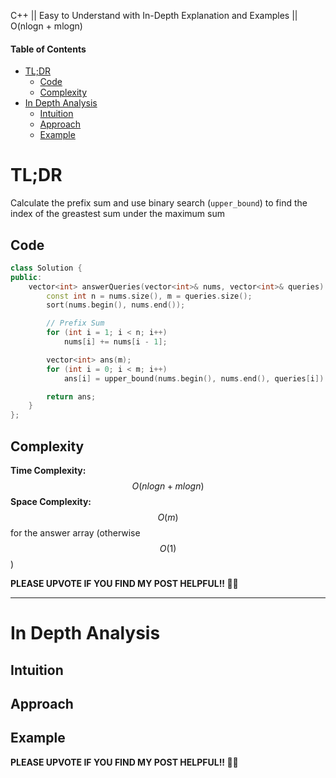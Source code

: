 C++ || Easy to Understand with In-Depth Explanation and Examples || O(nlogn + mlogn)

#### Table of Contents

- [TL;DR](#tldr)
  - [Code](#code)
  - [Complexity](#complexity)
- [In Depth Analysis](#in-depth-analysis)
  - [Intuition](#intuition)
  - [Approach](#approach)
  - [Example](#example)

# TL;DR

Calculate the prefix sum and use binary search (`upper_bound`) to find the index of the greastest sum under the maximum sum

## Code

```c++
class Solution {
public:
    vector<int> answerQueries(vector<int>& nums, vector<int>& queries) {
        const int n = nums.size(), m = queries.size();
        sort(nums.begin(), nums.end());

        // Prefix Sum
        for (int i = 1; i < n; i++)
            nums[i] += nums[i - 1];

        vector<int> ans(m);
        for (int i = 0; i < m; i++)
            ans[i] = upper_bound(nums.begin(), nums.end(), queries[i]) - nums.begin();

        return ans;
    }
};
```

## Complexity

**Time Complexity:** $$O(nlogn + mlogn)$$
**Space Complexity:** $$O(m)$$ for the answer array (otherwise $$O(1)$$)

**PLEASE UPVOTE IF YOU FIND MY POST HELPFUL!! 🥺😁**

---

# In Depth Analysis

## Intuition



## Approach 



## Example



**PLEASE UPVOTE IF YOU FIND MY POST HELPFUL!! 🥺😁**